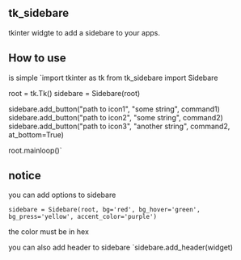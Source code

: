 ## tk_sidebare
tkinter widgte to add a sidebare to your apps.

## How to use
is simple
`import tkinter as tk
from tk_sidebare import Sidebare

root = tk.Tk()
sidebare = Sidebare(root)

sidebare.add_button("path to icon1", "some string", command1)
sidebare.add_button("path to icon2", "some string", command2)
sidebare.add_button("path to icon3", "another string", command2, at_bottom=True)

root.mainloop()`


## notice
you can add options to sidebare

`sidebare = Sidebare(root, bg='red', bg_hover='green', bg_press='yellow', accent_color='purple')`

the color must be in hex 

you can also add header to sidebare
`sidebare.add_header(widget)